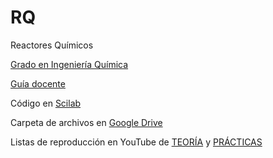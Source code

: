 # RQ

Reactores Químicos

[Grado en Ingeniería Química](http://grados.ugr.es/iquimica)

[Guía docente](http://grados.ugr.es/iquimica/pages/infoacademica/gd1920/rq1920)

Código en [Scilab](https://www.scilab.org/)

Carpeta de archivos en [Google Drive](https://drive.google.com/drive/folders/1YU3lfvY7HRdlSeeqGyyuNjekO433TEav?usp=sharing)

Listas de reproducción en YouTube de  [TEORÍA](https://www.youtube.com/playlist?list=PLFgfWWV_iIG7cQGKC15BPC8bihhOR0S7l) y [PRÁCTICAS](https://www.youtube.com/playlist?list=PLh3F9fU7h8w16RIv1I1yo4jtgwcO8BjP4)  
